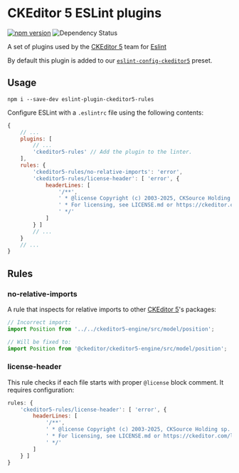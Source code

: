 CKEditor 5 ESLint plugins
=========================

[![npm version](https://badge.fury.io/js/eslint-plugin-ckeditor5-rules.svg)](https://www.npmjs.com/package/eslint-plugin-ckeditor5-rules)
![Dependency Status](https://img.shields.io/librariesio/release/npm/eslint-plugin-ckeditor5-rules)

A set of plugins used by the [CKEditor 5](https://ckeditor.com) team for [Eslint](https://eslint.org/)

By default this plugin is added to our [`eslint-config-ckeditor5`](https://www.npmjs.com/package/eslint-config-ckeditor5) preset.

## Usage

```
npm i --save-dev eslint-plugin-ckeditor5-rules
```

Configure ESLint with a `.eslintrc` file using the following contents:

```js
{
	// ...
	plugins: [
		// ...
		'ckeditor5-rules' // Add the plugin to the linter.
	],
	rules: {
		'ckeditor5-rules/no-relative-imports': 'error',
		'ckeditor5-rules/license-header': [ 'error', {
			headerLines: [
				'/**',
				' * @license Copyright (c) 2003-2025, CKSource Holding sp. z o.o. All rights reserved.',
				' * For licensing, see LICENSE.md or https://ckeditor.com/legal/ckeditor-oss-license',
				' */'
			]
		} ]
		// ...
	}
	// ...
}
```

## Rules

### no-relative-imports

A rule that inspects for relative imports to other [CKEditor 5](https://ckeditor.com)'s packages:

```js
// Incorrect import:
import Position from '../../ckeditor5-engine/src/model/position';

// Will be fixed to:
import Position from '@ckeditor/ckeditor5-engine/src/model/position';
```

### license-header

This rule checks if each file starts with proper `@license` block comment. It requires configuration:

```js
rules: {
	'ckeditor5-rules/license-header': [ 'error', {
		headerLines: [
			'/**',
			' * @license Copyright (c) 2003-2025, CKSource Holding sp. z o.o. All rights reserved.',
			' * For licensing, see LICENSE.md or https://ckeditor.com/legal/ckeditor-oss-license',
			' */'
		]
	} ]
}
```
